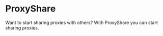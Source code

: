 # ProxyShare

Want to start sharing proxies with others?
With ProxyShare you can start sharing proxies.
